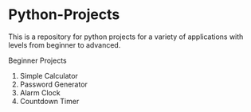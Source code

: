 # Python-Projects
This is a repository for python projects for a variety of applications with levels from beginner to advanced.

Beginner Projects

1) Simple Calculator
2) Password Generator
3) Alarm Clock
4) Countdown Timer

